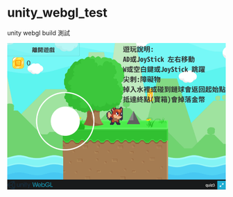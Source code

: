 # unity_webgl_test
 unity webgl build 測試
 
[![](cover.PNG)](https://frakw.github.io/unity_webgl_test/webgl_build/index.html)
